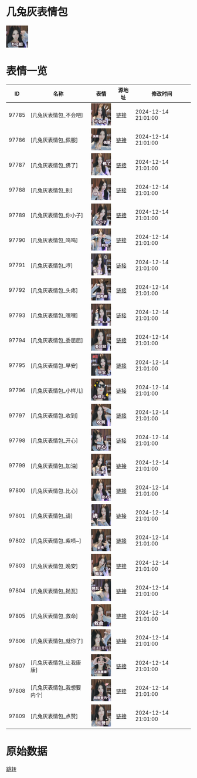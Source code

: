 # 几兔灰表情包

<img src="./cover.png" height="60" alt="cover" />

# 表情一览

|ID|名称|表情|源地址|修改时间|
|----|----|----|----|----|
|97785|[几兔灰表情包_不会吧]|<img src="./pic/097785_%5B几兔灰表情包_不会吧%5D.png" height="60" alt="不会吧"/>|[链接](https://i0.hdslb.com/bfs/garb/634b2027990c13be9951a54a3721f97a1a6c96f6.png)|2024-12-14 21:01:00|
|97786|[几兔灰表情包_佩服]|<img src="./pic/097786_%5B几兔灰表情包_佩服%5D.png" height="60" alt="佩服"/>|[链接](https://i0.hdslb.com/bfs/garb/89540aba7a24809bc11cf34b03fb607093f351d7.png)|2024-12-14 21:01:00|
|97787|[几兔灰表情包_佛了]|<img src="./pic/097787_%5B几兔灰表情包_佛了%5D.png" height="60" alt="佛了"/>|[链接](https://i0.hdslb.com/bfs/garb/811ef50eeb9227773dbce620f970f10558f2f6c2.png)|2024-12-14 21:01:00|
|97788|[几兔灰表情包_别]|<img src="./pic/097788_%5B几兔灰表情包_别%5D.png" height="60" alt="别"/>|[链接](https://i0.hdslb.com/bfs/garb/898cb358ffcc01ac490e4e1107dbcc9e73012404.png)|2024-12-14 21:01:00|
|97789|[几兔灰表情包_你小子]|<img src="./pic/097789_%5B几兔灰表情包_你小子%5D.png" height="60" alt="你小子"/>|[链接](https://i0.hdslb.com/bfs/garb/50babedb7938c84098bd0305738698ab1d2a8b8c.png)|2024-12-14 21:01:00|
|97790|[几兔灰表情包_呜呜]|<img src="./pic/097790_%5B几兔灰表情包_呜呜%5D.png" height="60" alt="呜呜"/>|[链接](https://i0.hdslb.com/bfs/garb/7f82c7ea6f62ee8a56bbb4c594bf5decb005ab86.png)|2024-12-14 21:01:00|
|97791|[几兔灰表情包_哼]|<img src="./pic/097791_%5B几兔灰表情包_哼%5D.png" height="60" alt="哼"/>|[链接](https://i0.hdslb.com/bfs/garb/132538bf6cce9344e3b408192b04717c587993de.png)|2024-12-14 21:01:00|
|97792|[几兔灰表情包_头疼]|<img src="./pic/097792_%5B几兔灰表情包_头疼%5D.png" height="60" alt="头疼"/>|[链接](https://i0.hdslb.com/bfs/garb/5ad00c0b3f78a08d65dacb2124c6821869ea9073.png)|2024-12-14 21:01:00|
|97793|[几兔灰表情包_嘿嘿]|<img src="./pic/097793_%5B几兔灰表情包_嘿嘿%5D.png" height="60" alt="嘿嘿"/>|[链接](https://i0.hdslb.com/bfs/garb/ced8e8e1d3ae41acd842fdb667ec6e2b4ee2831e.png)|2024-12-14 21:01:00|
|97794|[几兔灰表情包_委屈屈]|<img src="./pic/097794_%5B几兔灰表情包_委屈屈%5D.png" height="60" alt="委屈屈"/>|[链接](https://i0.hdslb.com/bfs/garb/1b539987579a4905c39c9e6cc282fa8d29c0c25c.png)|2024-12-14 21:01:00|
|97795|[几兔灰表情包_早安]|<img src="./pic/097795_%5B几兔灰表情包_早安%5D.png" height="60" alt="早安"/>|[链接](https://i0.hdslb.com/bfs/garb/0be1cf6d7f1ebb808d8e850a80c2da41b9866e8b.png)|2024-12-14 21:01:00|
|97796|[几兔灰表情包_小样儿]|<img src="./pic/097796_%5B几兔灰表情包_小样儿%5D.png" height="60" alt="小样儿"/>|[链接](https://i0.hdslb.com/bfs/garb/0d30853e16f934b9d48704db39e897b0598a7ee1.png)|2024-12-14 21:01:00|
|97797|[几兔灰表情包_收到]|<img src="./pic/097797_%5B几兔灰表情包_收到%5D.png" height="60" alt="收到"/>|[链接](https://i0.hdslb.com/bfs/garb/a03384b92656c251047efafb32c24e20e75213fb.png)|2024-12-14 21:01:00|
|97798|[几兔灰表情包_开心]|<img src="./pic/097798_%5B几兔灰表情包_开心%5D.png" height="60" alt="开心"/>|[链接](https://i0.hdslb.com/bfs/garb/9e3d843501e47bfcfbd9ba7ece4bac956793e492.png)|2024-12-14 21:01:00|
|97799|[几兔灰表情包_加油]|<img src="./pic/097799_%5B几兔灰表情包_加油%5D.png" height="60" alt="加油"/>|[链接](https://i0.hdslb.com/bfs/garb/473fc988a34d260e036a138a0e190c081bf43f19.png)|2024-12-14 21:01:00|
|97800|[几兔灰表情包_比心]|<img src="./pic/097800_%5B几兔灰表情包_比心%5D.png" height="60" alt="比心"/>|[链接](https://i0.hdslb.com/bfs/garb/8625daffc41e66357a7c18cc23a15fbe8eaca17f.png)|2024-12-14 21:01:00|
|97801|[几兔灰表情包_请]|<img src="./pic/097801_%5B几兔灰表情包_请%5D.png" height="60" alt="请"/>|[链接](https://i0.hdslb.com/bfs/garb/bc267af42ead9f8b65a50fa9663080bcf527d8bc.png)|2024-12-14 21:01:00|
|97802|[几兔灰表情包_紫啧~]|<img src="./pic/097802_%5B几兔灰表情包_紫啧~%5D.png" height="60" alt="紫啧~"/>|[链接](https://i0.hdslb.com/bfs/garb/ab0536d8ee41ed69b9dd42920830274de4351346.png)|2024-12-14 21:01:00|
|97803|[几兔灰表情包_晚安]|<img src="./pic/097803_%5B几兔灰表情包_晚安%5D.png" height="60" alt="晚安"/>|[链接](https://i0.hdslb.com/bfs/garb/19f02c3e75c5d8b76760012c8a3db18a574869a2.png)|2024-12-14 21:01:00|
|97804|[几兔灰表情包_抛瓦]|<img src="./pic/097804_%5B几兔灰表情包_抛瓦%5D.png" height="60" alt="抛瓦"/>|[链接](https://i0.hdslb.com/bfs/garb/3c07a1ce59244f47d53648c20a50f65a59cc8515.png)|2024-12-14 21:01:00|
|97805|[几兔灰表情包_救命]|<img src="./pic/097805_%5B几兔灰表情包_救命%5D.png" height="60" alt="救命"/>|[链接](https://i0.hdslb.com/bfs/garb/687bc65d7f8609a019ee82b70e03ca672c769432.png)|2024-12-14 21:01:00|
|97806|[几兔灰表情包_就你了]|<img src="./pic/097806_%5B几兔灰表情包_就你了%5D.png" height="60" alt="就你了"/>|[链接](https://i0.hdslb.com/bfs/garb/0a769496729cd02ae9466303d5805ad43fab951c.png)|2024-12-14 21:01:00|
|97807|[几兔灰表情包_让我康康]|<img src="./pic/097807_%5B几兔灰表情包_让我康康%5D.png" height="60" alt="让我康康"/>|[链接](https://i0.hdslb.com/bfs/garb/4115de9111813622248c7a5387bacc10b55458f5.png)|2024-12-14 21:01:00|
|97808|[几兔灰表情包_我想要内个]|<img src="./pic/097808_%5B几兔灰表情包_我想要内个%5D.png" height="60" alt="我想要内个"/>|[链接](https://i0.hdslb.com/bfs/garb/7861096aec71145283de0f23fe420b7509788ab6.png)|2024-12-14 21:01:00|
|97809|[几兔灰表情包_点赞]|<img src="./pic/097809_%5B几兔灰表情包_点赞%5D.png" height="60" alt="点赞"/>|[链接](https://i0.hdslb.com/bfs/garb/51d7518a698371c0f643ce4cc0779ef6beacc942.png)|2024-12-14 21:01:00|

# 原始数据

[跳转](./raw.json)

